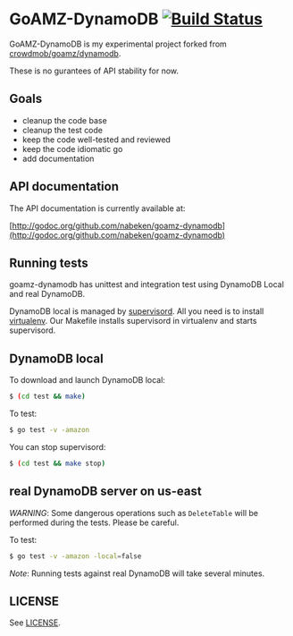 # GoAMZ-DynamoDB [![Build Status](https://travis-ci.org/nabeken/goamz-dynamodb.png?branch=dev)](https://travis-ci.org/nabeken/goamz-dynamodb)

GoAMZ-DynamoDB is my experimental project forked from [crowdmob/goamz/dynamodb](https://github.com/crowdmob/dynamodb).

These is no gurantees of API stability for now.

## Goals

- cleanup the code base
- cleanup the test code
- keep the code well-tested and reviewed
- keep the code idiomatic go
- add documentation

## API documentation

The API documentation is currently available at:

[http://godoc.org/github.com/nabeken/goamz-dynamodb](http://godoc.org/github.com/nabeken/goamz-dynamodb)

## Running tests

goamz-dynamodb has unittest and integration test using DynamoDB Local and real DynamoDB.

DynamoDB local is managed by [supervisord](http://supervisord.org/).
All you need is to install [virtualenv](http://virtualenv.readthedocs.org/en/latest/).
Our Makefile installs supervisord in virtualenv and starts supervisord.

## DynamoDB local

To download and launch DynamoDB local:

```sh
$ (cd test && make)
```

To test:

```sh
$ go test -v -amazon
```

You can stop supervisord:

```sh
$ (cd test && make stop)
```

## real DynamoDB server on us-east

_WARNING_: Some dangerous operations such as `DeleteTable` will be performed during the tests. Please be careful.

To test:

```sh
$ go test -v -amazon -local=false
```

_Note_: Running tests against real DynamoDB will take several minutes.

## LICENSE

See [LICENSE](LICENSE).
